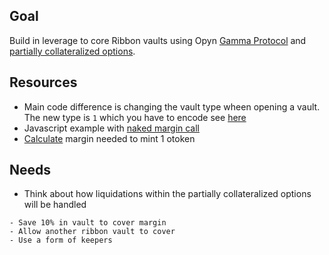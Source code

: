 ## Goal 

Build in leverage to core Ribbon vaults using Opyn [Gamma Protocol](https://github.com/Lucas-Kohorst/structured-products.git) and [partially collateralized options](https://medium.com/opyn/partially-collateralized-options-now-in-defi-b9d223eb3f4d). 

## Resources
- Main code difference is changing the vault type wheen opening a vault. The new type is `1` which you have to encode see [here](https://github.com/opynfinance/GammaProtocol/blob/master/contracts/libs/Actions.sol#L172)
- Javascript example with [naked margin call](https://github.com/opynfinance/GammaProtocol/blob/master/test/unit-tests/controllerNakedMargin.test.ts#L213) 
- [Calculate](https://github.com/opynfinance/GammaProtocol/blob/master/contracts/core/MarginCalculator.sol#L350) margin needed to mint 1 otoken

## Needs 
- Think about how liquidations within the partially collateralized options will be handled 

```
- Save 10% in vault to cover margin 
- Allow another ribbon vault to cover 
- Use a form of keepers
```
